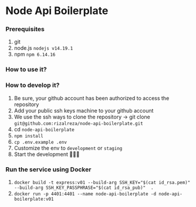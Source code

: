 # Node Api Boilerplate

### Prerequisites
1. git
2. node.js ```nodejs v14.19.1```
3. npm ```npm 6.14.16```

### How to use it?


### How to develop it?
1. Be sure, your github account has been authorized to access the repository
2. Add your public ssh keys machine to your github account
3. We use the ssh ways to clone the repository -> git clone ```git@github.com:rizalreza/node-api-boilerplate.git```
4. cd ```node-api-boilerplate```
5. ```npm install```
6. ```cp .env.example .env```
7. Customize the env to ```development``` or ```staging```
8. Start the development 🚀🚀🚀

### Run the service using Docker
1. ```docker build -t express:v01 --build-arg SSH_KEY="$(cat id_rsa.pem)" --build-arg SSH_KEY_PASSPHRASE="$(cat id_rsa_pub)"  .```
2. ```docker run -p 4401:4401 --name node-api-boilerplate -d node-api-boilerplate:v01```
